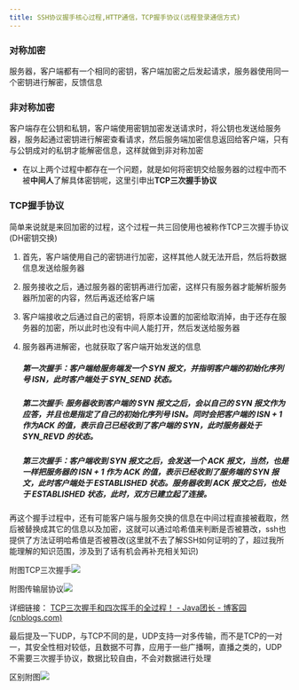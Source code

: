 ```yaml
---
title: SSH协议握手核心过程,HTTP通信，TCP握手协议(远程登录通信方式)
---
```


###  对称加密

服务器，客户端都有一个相同的密钥，客户端加密之后发起请求，服务器使用同一个密钥进行解密，反馈信息

### 非对称加密

客户端存在公钥和私钥，客户端使用密钥加密发送请求时，将公钥也发送给服务器，服务起通过密钥进行解密查看请求，然后服务端加密信息返回给客户端，只有与公钥成对的私钥才能解密信息，这样就做到非对称加密

- 在以上两个过程中都存在一个问题，就是如何将密钥交给服务器的过程中而不被**中间人**了解具体密钥呢，这里引申出**TCP三次握手协议**

### TCP握手协议

简单来说就是来回加密的过程，这个过程一共三回使用也被称作TCP三次握手协议(DH密钥交换)

1. 首先，客户端使用自己的密钥进行加密，这样其他人就无法开启，然后将数据信息发送给服务器

2. 服务接收之后，通过服务器的密钥再进行加密，这样只有服务器才能解析服务器所加密的内容，然后再返还给客户端

3. 客户端接收之后通过自己的密钥，将原本设置的加密给取消掉，由于还存在服务器的加密，所以此时也没有中间人能打开，然后发送给服务器

4. 服务器再进解密，也就获取了客户端开始发送的信息

   ##### 第一次握手：客户端给服务端发一个 SYN 报文，并指明客户端的初始化序列号 ISN，此时客户端处于 SYN_SEND 状态。

   ##### 第二次握手:   服务器收到客户端的 SYN 报文之后，会以自己的 SYN 报文作为应答，并且也是指定了自己的初始化序列号 ISN。同时会把客户端的 ISN + 1 作为ACK 的值，表示自己已经收到了客户端的 SYN，此时服务器处于 SYN_REVD 的状态。

   ##### 第三次握手：客户端收到 SYN 报文之后，会发送一个 ACK 报文，当然，也是一样把服务器的 ISN + 1 作为 ACK 的值，表示已经收到了服务端的 SYN 报文，此时客户端处于 ESTABLISHED 状态。服务器收到 ACK 报文之后，也处于 ESTABLISHED 状态，此时，双方已建立起了连接。

再这个握手过程中，还有可能客户端与服务交换的信息在中间过程直接被截取，然后被替换成其它的信息以及加密，这就可以通过哈希值来判断是否被篡改，ssh也提供了方法证明哈希值是否被篡改(这里就不去了解SSH如何证明的了，超过我所能理解的知识范围，涉及到了话有机会再补充相关知识)

附图TCP三次握手![](D:\前端学习\Blog\TCP三次握手.png)



附图传输层协议![](D:\前端学习\Blog\传输层协议.png)

详细链接： [TCP三次握手和四次挥手的全过程！ - Java团长 - 博客园 (cnblogs.com)](https://www.cnblogs.com/java1024/p/15009814.html)



最后提及一下UDP，与TCP不同的是，UDP支持一对多传输，而不是TCP的一对一，其安全性相对较低，且数据不可靠，应用于一些广播啊，直播之类的，UDP不需要三次握手协议，数据比较自由，不会对数据进行处理

区别附图![](D:\前端学习\Blog\TCP与UDP的区别.png)